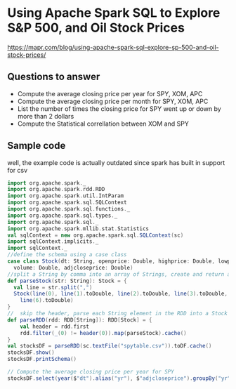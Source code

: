 # Using Apache Spark SQL to Explore S&P 500, and Oil Stock Prices

https://mapr.com/blog/using-apache-spark-sql-explore-sp-500-and-oil-stock-prices/

## Questions to answer

- Compute the average closing price per year for SPY, XOM, APC
- Compute the average closing price per month for SPY, XOM, APC
- List the number of times the closing price for SPY went up or down by more than 2 dollars
- Compute the Statistical correllation between XOM and SPY

## Sample code

well, the example code is actually outdated since spark has built in support for csv

````scala
import org.apache.spark._
import org.apache.spark.rdd.RDD
import org.apache.spark.util.IntParam
import org.apache.spark.sql.SQLContext
import org.apache.spark.sql.functions._
import org.apache.spark.sql.types._
import org.apache.spark.sql._
import org.apache.spark.mllib.stat.Statistics
val sqlContext = new org.apache.spark.sql.SQLContext(sc)
import sqlContext.implicits._
import sqlContext._
//define the schema using a case class
case class Stock(dt: String, openprice: Double, highprice: Double, lowprice: Double, closeprice: Double,
  volume: Double, adjcloseprice: Double)
//split a String by comma into an array of Strings, create and return a Stock object from the array</font>
def parseStock(str: String): Stock = {
  val line = str.split(",")
  Stock(line(0), line(1).toDouble, line(2).toDouble, line(3).toDouble, line(4).toDouble, line(5).toDouble,
    line(6).toDouble)
}
//  skip the header, parse each String element in the RDD into a Stock object</font>
def parseRDD(rdd: RDD[String]): RDD[Stock] = {
    val header = rdd.first
    rdd.filter(_(0) != header(0)).map(parseStock).cache()
}
val stocksDF = parseRDD(sc.textFile("spytable.csv")).toDF.cache()
stocksDF.show()
stocksDF.printSchema()
````

````scala
// Compute the average closing price per year for SPY
stocksDF.select(year($"dt").alias("yr"), $"adjcloseprice").groupBy("yr").avg("adjcloseprice").orderBy(desc("yr")).show()
````
